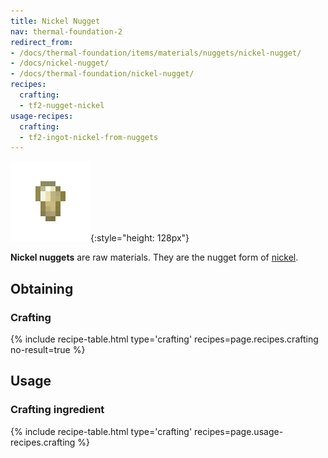```yaml
---
title: Nickel Nugget
nav: thermal-foundation-2
redirect_from:
- /docs/thermal-foundation/items/materials/nuggets/nickel-nugget/
- /docs/nickel-nugget/
- /docs/thermal-foundation/nickel-nugget/
recipes:
  crafting:
  - tf2-nugget-nickel
usage-recipes:
  crafting:
  - tf2-ingot-nickel-from-nuggets
---
```


![Nickel nugget](/assets/images/thermal-foundation/nugget-nickel.png){:style="height: 128px"}


**Nickel nuggets** are raw materials. They are the nugget form of
[nickel](/docs/thermal-foundation-2/nickel-ingot/).


Obtaining
---------

### Crafting
{% include recipe-table.html type='crafting' recipes=page.recipes.crafting no-result=true %}


Usage
-----

### Crafting ingredient
{% include recipe-table.html type='crafting' recipes=page.usage-recipes.crafting %}
